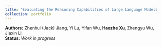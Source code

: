 ```yaml
---
title: "Evaluating the Reasoning Capabilities of Large Language Models in Chinese-language Contexts"
collection: portfolio
---
```

**Authors:** Zhenhui (Jack) Jiang, Yi Lu, Yifan Wu, **Haozhe Xu**, Zhengyu Wu, Jiaxin Li   
**Status:** *Work in progress*

